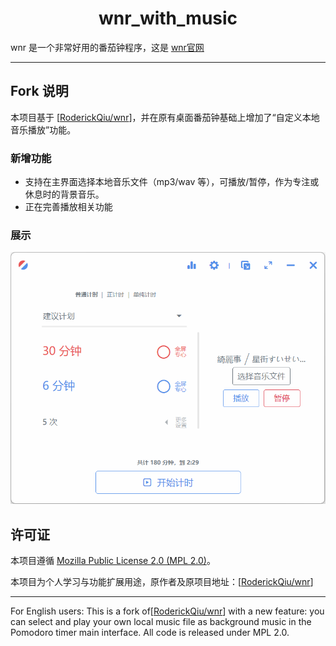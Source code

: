 <h1 align="center">wnr_with_music</h1>

wnr 是一个非常好用的番茄钟程序，这是 [wnr官网](https://getwnr.com/zh/)

---

## Fork 说明
本项目基于 [[RoderickQiu/wnr](https://github.com/RoderickQiu/wnr)]，并在原有桌面番茄钟基础上增加了“自定义本地音乐播放”功能。

### 新增功能

- 支持在主界面选择本地音乐文件（mp3/wav 等），可播放/暂停，作为专注或休息时的背景音乐。
- 正在完善播放相关功能
### 展示
![alt text](res/readme/image.png)

## 许可证

本项目遵循 [Mozilla Public License 2.0 (MPL 2.0)](./LICENSE)。

本项目为个人学习与功能扩展用途，原作者及原项目地址：[[RoderickQiu/wnr](https://github.com/RoderickQiu/wnr)]

---

For English users: This is a fork of[[RoderickQiu/wnr](https://github.com/RoderickQiu/wnr)] with a new feature: you can select and play your own local music file as background music in the Pomodoro timer main interface. All code is released under MPL 2.0.
